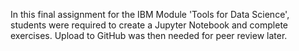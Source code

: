 In this final assignment for the IBM Module 'Tools for Data Science', students were required to create a Jupyter Notebook and complete exercises. Upload to GitHub was then needed for peer review later.
